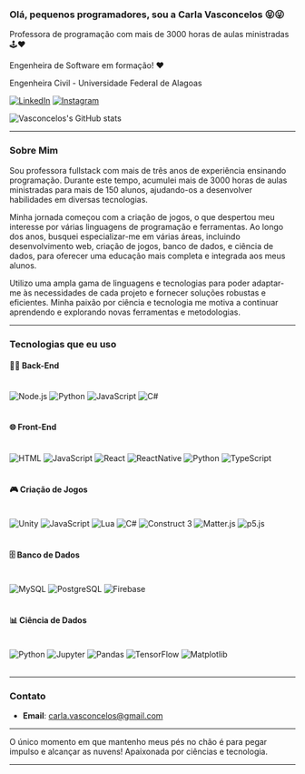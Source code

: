 
### Olá, pequenos programadores, sou a Carla Vasconcelos 😝😜
Professora de programação com mais de 3000 horas de aulas ministradas 🕹️❤️

Engenheira de Software em formação! ❤️

Engenheira Civil - Universidade Federal de Alagoas

[![LinkedIn](https://img.shields.io/badge/LinkedIn-0077B5?style=for-the-badge&logo=linkedin&logoColor=white)](https://www.linkedin.com/in/carla-vasconcelos-9192b221/)
[![Instagram](https://img.shields.io/badge/Instagram-E4405F?style=for-the-badge&logo=instagram&logoColor=white)](https://www.instagram.com/carla.vasconcelos2/)

![Vasconcelos's GitHub stats](https://github-readme-stats.vercel.app/api?username=vasconcelosCarla&show_icons=true&theme=radical)

---

### Sobre Mim

Sou professora fullstack com mais de três anos de experiência ensinando programação. Durante este tempo, acumulei mais de 3000 horas de aulas ministradas para mais de 150 alunos, ajudando-os a desenvolver habilidades em diversas tecnologias.

Minha jornada começou com a criação de jogos, o que despertou meu interesse por várias linguagens de programação e ferramentas. Ao longo dos anos, busquei especializar-me em várias áreas, incluindo desenvolvimento web, criação de jogos, banco de dados, e ciência de dados, para oferecer uma educação mais completa e integrada aos meus alunos.

Utilizo uma ampla gama de linguagens e tecnologias para poder adaptar-me às necessidades de cada projeto e fornecer soluções robustas e eficientes. Minha paixão por ciência e tecnologia me motiva a continuar aprendendo e explorando novas ferramentas e metodologias.

---

### Tecnologias que eu uso

#### 👩‍💻 Back-End
<div style="display: inline_block"><br/>
    <img align="center" alt="Node.js" src="https://img.shields.io/badge/Node.js-43853D?style=for-the-badge&logo=node.js&logoColor=white"/>
    <img align="center" alt="Python" src="https://img.shields.io/badge/Python-3776AB?style=for-the-badge&logo=python&logoColor=white"/>  
    <img align="center" alt="JavaScript" src="https://img.shields.io/badge/JavaScript-F7DF1E?style=for-the-badge&logo=javascript&logoColor=black"/>
    <img align="center" alt="C#" src="https://img.shields.io/badge/C%23-239120?style=for-the-badge&logo=c-sharp&logoColor=white"/>
</div><br/>

#### 🌐 Front-End
<div style="display: inline_block"><br/>
    <img align="center" alt="HTML" src="https://img.shields.io/badge/HTML-239120?style=for-the-badge&logo=html5&logoColor=white"/>
    <img align="center" alt="JavaScript" src="https://img.shields.io/badge/JavaScript-F7DF1E?style=for-the-badge&logo=javascript&logoColor=black"/>
    <img align="center" alt="React" src="https://img.shields.io/badge/React-20232A?style=for-the-badge&logo=react&logoColor=61DAFB"/>
    <img align="center" alt="ReactNative" src="https://img.shields.io/badge/React_Native-20232A?style=for-the-badge&logo=react&logoColor=61DAFB"/>
    <img align="center" alt="Python" src="https://img.shields.io/badge/Python-3776AB?style=for-the-badge&logo=python&logoColor=white"/>
    <img align="center" alt="TypeScript" src="https://img.shields.io/badge/TypeScript-007ACC?style=for-the-badge&logo=typescript&logoColor=white"/>
</div><br/>

#### 🎮 Criação de Jogos
<div style="display: inline_block"><br/>
    <img align="center" alt="Unity" src="https://img.shields.io/badge/Unity-000000?style=for-the-badge&logo=unity&logoColor=white"/>
    <img align="center" alt="JavaScript" src="https://img.shields.io/badge/JavaScript-F7DF1E?style=for-the-badge&logo=javascript&logoColor=black"/>
    <img align="center" alt="Lua" src="https://img.shields.io/badge/Lua-2C2D72?style=for-the-badge&logo=lua&logoColor=white"/>
    <img align="center" alt="C#" src="https://img.shields.io/badge/C%23-239120?style=for-the-badge&logo=c-sharp&logoColor=white"/>
    <img align="center" alt="Construct 3" src="https://img.shields.io/badge/Construct_3-FA7343?style=for-the-badge&logo=construct-3&logoColor=white"/>
    <img align="center" alt="Matter.js" src="https://img.shields.io/badge/Matter.js-000000?style=for-the-badge&logo=matter.js&logoColor=white"/>
    <img align="center" alt="p5.js" src="https://img.shields.io/badge/p5.js-ED225D?style=for-the-badge&logo=p5.js&logoColor=white"/>
</div><br/>

#### 🗄️ Banco de Dados
<div style="display: inline_block"><br/>
    <img align="center" alt="MySQL" src="https://img.shields.io/badge/MySQL-4479A1?style=for-the-badge&logo=mysql&logoColor=white"/>
    <img align="center" alt="PostgreSQL" src="https://img.shields.io/badge/PostgreSQL-336791?style=for-the-badge&logo=postgresql&logoColor=white"/>
    <img align="center" alt="Firebase" src="https://img.shields.io/badge/Firebase-FFCA28?style=for-the-badge&logo=firebase&logoColor=white"/>
</div><br/>

#### 📊 Ciência de Dados
<div style="display: inline_block"><br/>
    <img align="center" alt="Python" src="https://img.shields.io/badge/Python-3776AB?style=for-the-badge&logo=python&logoColor=white"/>
    <img align="center" alt="Jupyter" src="https://img.shields.io/badge/Jupyter-F37626?style=for-the-badge&logo=jupyter&logoColor=white"/>
    <img align="center" alt="Pandas" src="https://img.shields.io/badge/Pandas-150458?style=for-the-badge&logo=pandas&logoColor=white"/>
    <img align="center" alt="TensorFlow" src="https://img.shields.io/badge/TensorFlow-FF6F00?style=for-the-badge&logo=tensorflow&logoColor=white"/>
    <img align="center" alt="Matplotlib" src="https://img.shields.io/badge/Matplotlib-013243?style=for-the-badge&logo=matplotlib&logoColor=white"/>
</div><br/>

---

### Contato
- **Email**: carla.vasconcelos@gmail.com

---

O único momento em que mantenho meus pés no chão é para pegar impulso e alcançar as nuvens!
Apaixonada por ciências e tecnologia.

---
